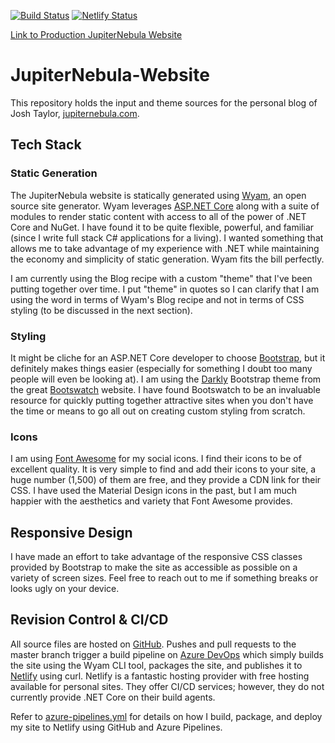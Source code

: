 [![Build Status](https://jupiternebula.visualstudio.com/JupiterNebula-Website/_apis/build/status/JupiterNebula.JupiterNebula-Website?branchName=master)](https://jupiternebula.visualstudio.com/JupiterNebula-Website/_build/latest?definitionId=1?branchName=master)
[![Netlify Status](https://api.netlify.com/api/v1/badges/5ae84d57-4dce-423b-96f0-7010a1e6699b/deploy-status)](https://app.netlify.com/sites/serene-stonebraker-113a52/deploys)

[Link to Production JupiterNebula Website](https://jupiternebula.com)

# JupiterNebula-Website
This repository holds the input and theme sources for the personal blog of Josh Taylor, [jupiternebula.com](https://jupiternebula.com).

## Tech Stack

### Static Generation
The JupiterNebula website is statically generated using [Wyam](https://wyam.io), an open
source site generator. Wyam leverages [ASP.NET Core](https://asp.net) along with a suite
of modules to render static content with access to all of the power of .NET Core and NuGet.
I have found it to be quite flexible, powerful, and familiar (since I write full stack
C# applications for a living). I wanted something that allows me to take advantage of my
experience with .NET while maintaining the economy and simplicity of static generation.
Wyam fits the bill perfectly.

I am currently using the Blog recipe with a custom "theme" that I've been putting together over
time. I put "theme" in quotes so I can clarify that I am using the word in terms of Wyam's
Blog recipe and not in terms of CSS styling (to be discussed in the next section).

### Styling
It might be cliche for an ASP.NET Core developer to choose
[Bootstrap](https://getbootstrap.com), but it definitely makes things easier (especially
for something I doubt too many people will even be looking at). I am using the
[Darkly](https://bootswatch.com/darkly) Bootstrap theme from the great
[Bootswatch](https://bootswatch.com) website. I have found Bootswatch to be an invaluable
resource for quickly putting together attractive sites when you don't have the time or means
to go all out on creating custom styling from scratch.

### Icons
I am using [Font Awesome](https://fontawesome.com) for my social icons. I find their icons
to be of excellent quality. It is very simple to find and add their icons to your site,
a huge number (1,500) of them are free, and they provide a CDN link for their CSS. I have
used the Material Design icons in the past, but I am much happier with the aesthetics and
variety that Font Awesome provides.

## Responsive Design
I have made an effort to take advantage of the responsive CSS classes provided
by Bootstrap to make the site as accessible as possible on a variety of
screen sizes. Feel free to reach out to me if something breaks or looks ugly
on your device.

## Revision Control & CI/CD
All source files are hosted on [GitHub](https://github.com). Pushes and pull requests to the
master branch trigger a build pipeline on [Azure DevOps](https://dev.azure.com) which simply
builds the site using the Wyam CLI tool, packages the site, and publishes it to
[Netlify](https://netlify.com) using curl. Netlify is a fantastic hosting provider with
free hosting available for personal sites. They offer CI/CD services; however, they do not
currently provide .NET Core on their build agents.

Refer to [azure-pipelines.yml](/azure-pipelines.yml) for details on how I
build, package, and deploy my site to Netlify using GitHub and Azure Pipelines.
